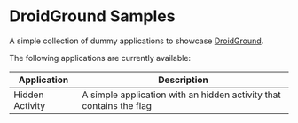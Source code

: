 # DroidGround Samples

A simple collection of dummy applications to showcase [DroidGround](https://github.com/SECFORCE/droidground).

The following applications are currently available:

| Application     | Description                                                         |
|-----------------|---------------------------------------------------------------------|
| Hidden Activity | A simple application with an hidden activity that contains the flag |
